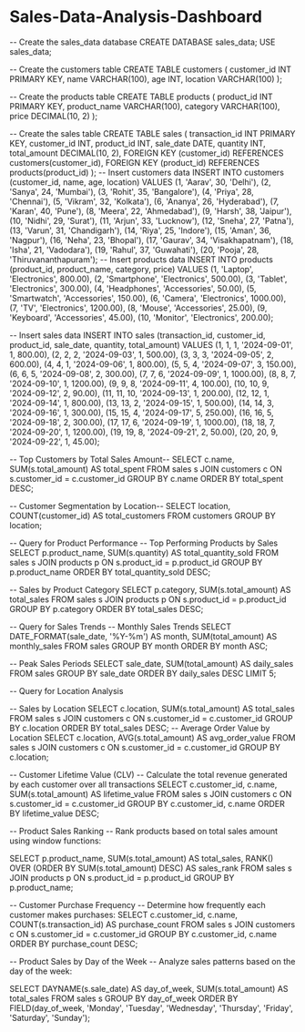 # Sales-Data-Analysis-Dashboard

-- Create the sales_data database
CREATE DATABASE sales_data;
USE sales_data;

-- Create the customers table
CREATE TABLE customers (
    customer_id INT PRIMARY KEY,
    name VARCHAR(100),
    age INT,
    location VARCHAR(100)
);

-- Create the products table
CREATE TABLE products (
    product_id INT PRIMARY KEY,
    product_name VARCHAR(100),
    category VARCHAR(100),
    price DECIMAL(10, 2)
);

-- Create the sales table
CREATE TABLE sales (
    transaction_id INT PRIMARY KEY,
    customer_id INT,
    product_id INT,
    sale_date DATE,
    quantity INT,
    total_amount DECIMAL(10, 2),
    FOREIGN KEY (customer_id) REFERENCES customers(customer_id),
    FOREIGN KEY (product_id) REFERENCES products(product_id)
);
-- Insert customers data
INSERT INTO customers (customer_id, name, age, location)
VALUES 
(1, 'Aarav', 30, 'Delhi'),
(2, 'Sanya', 24, 'Mumbai'),
(3, 'Rohit', 35, 'Bangalore'),
(4, 'Priya', 28, 'Chennai'),
(5, 'Vikram', 32, 'Kolkata'),
(6, 'Ananya', 26, 'Hyderabad'),
(7, 'Karan', 40, 'Pune'),
(8, 'Meera', 22, 'Ahmedabad'),
(9, 'Harsh', 38, 'Jaipur'),
(10, 'Nidhi', 29, 'Surat'),
(11, 'Arjun', 33, 'Lucknow'),
(12, 'Sneha', 27, 'Patna'),
(13, 'Varun', 31, 'Chandigarh'),
(14, 'Riya', 25, 'Indore'),
(15, 'Aman', 36, 'Nagpur'),
(16, 'Neha', 23, 'Bhopal'),
(17, 'Gaurav', 34, 'Visakhapatnam'),
(18, 'Isha', 21, 'Vadodara'),
(19, 'Rahul', 37, 'Guwahati'),
(20, 'Pooja', 28, 'Thiruvananthapuram');
-- Insert products data
INSERT INTO products (product_id, product_name, category, price)
VALUES
(1, 'Laptop', 'Electronics', 800.00),
(2, 'Smartphone', 'Electronics', 500.00),
(3, 'Tablet', 'Electronics', 300.00),
(4, 'Headphones', 'Accessories', 50.00),
(5, 'Smartwatch', 'Accessories', 150.00),
(6, 'Camera', 'Electronics', 1000.00),
(7, 'TV', 'Electronics', 1200.00),
(8, 'Mouse', 'Accessories', 25.00),
(9, 'Keyboard', 'Accessories', 45.00),
(10, 'Monitor', 'Electronics', 200.00);

-- Insert sales data
INSERT INTO sales (transaction_id, customer_id, product_id, sale_date, quantity, total_amount)
VALUES
(1, 1, 1, '2024-09-01', 1, 800.00),
(2, 2, 2, '2024-09-03', 1, 500.00),
(3, 3, 3, '2024-09-05', 2, 600.00),
(4, 4, 1, '2024-09-06', 1, 800.00),
(5, 5, 4, '2024-09-07', 3, 150.00),
(6, 6, 5, '2024-09-08', 2, 300.00),
(7, 7, 6, '2024-09-09', 1, 1000.00),
(8, 8, 7, '2024-09-10', 1, 1200.00),
(9, 9, 8, '2024-09-11', 4, 100.00),
(10, 10, 9, '2024-09-12', 2, 90.00),
(11, 11, 10, '2024-09-13', 1, 200.00),
(12, 12, 1, '2024-09-14', 1, 800.00),
(13, 13, 2, '2024-09-15', 1, 500.00),
(14, 14, 3, '2024-09-16', 1, 300.00),
(15, 15, 4, '2024-09-17', 5, 250.00),
(16, 16, 5, '2024-09-18', 2, 300.00),
(17, 17, 6, '2024-09-19', 1, 1000.00),
(18, 18, 7, '2024-09-20', 1, 1200.00),
(19, 19, 8, '2024-09-21', 2, 50.00),
(20, 20, 9, '2024-09-22', 1, 45.00);

-- Top Customers by Total Sales Amount-- 
SELECT c.name, SUM(s.total_amount) AS total_spent
FROM sales s
JOIN customers c ON s.customer_id = c.customer_id
GROUP BY c.name
ORDER BY total_spent DESC;

-- Customer Segmentation by Location-- 
SELECT location, COUNT(customer_id) AS total_customers
FROM customers
GROUP BY location;

 -- Query for Product Performance
-- Top Performing Products by Sales
SELECT p.product_name, SUM(s.quantity) AS total_quantity_sold
FROM sales s
JOIN products p ON s.product_id = p.product_id
GROUP BY p.product_name
ORDER BY total_quantity_sold DESC;

-- Sales by Product Category
SELECT p.category, SUM(s.total_amount) AS total_sales
FROM sales s
JOIN products p ON s.product_id = p.product_id
GROUP BY p.category
ORDER BY total_sales DESC;


-- Query for Sales Trends
-- Monthly Sales Trends
SELECT DATE_FORMAT(sale_date, '%Y-%m') AS month, SUM(total_amount) AS monthly_sales
FROM sales
GROUP BY month
ORDER BY month ASC;

-- Peak Sales Periods
SELECT sale_date, SUM(total_amount) AS daily_sales
FROM sales
GROUP BY sale_date
ORDER BY daily_sales DESC
LIMIT 5;


-- Query for Location Analysis

-- Sales by Location
SELECT c.location, SUM(s.total_amount) AS total_sales
FROM sales s
JOIN customers c ON s.customer_id = c.customer_id
GROUP BY c.location
ORDER BY total_sales DESC;
-- Average Order Value by Location
SELECT c.location, AVG(s.total_amount) AS avg_order_value
FROM sales s
JOIN customers c ON s.customer_id = c.customer_id
GROUP BY c.location;

-- Customer Lifetime Value (CLV)
-- Calculate the total revenue generated by each customer over all transactions
SELECT c.customer_id, c.name, SUM(s.total_amount) AS lifetime_value
FROM sales s
JOIN customers c ON s.customer_id = c.customer_id
GROUP BY c.customer_id, c.name
ORDER BY lifetime_value DESC;


 -- Product Sales Ranking
--  Rank products based on total sales amount using window functions:

SELECT p.product_name, SUM(s.total_amount) AS total_sales,
       RANK() OVER (ORDER BY SUM(s.total_amount) DESC) AS sales_rank
FROM sales s
JOIN products p ON s.product_id = p.product_id
GROUP BY p.product_name;

-- Customer Purchase Frequency
-- Determine how frequently each customer makes purchases:
SELECT c.customer_id, c.name, COUNT(s.transaction_id) AS purchase_count
FROM sales s
JOIN customers c ON s.customer_id = c.customer_id
GROUP BY c.customer_id, c.name
ORDER BY purchase_count DESC;

 -- Product Sales by Day of the Week
-- Analyze sales patterns based on the day of the week:

SELECT DAYNAME(s.sale_date) AS day_of_week, SUM(s.total_amount) AS total_sales
FROM sales s
GROUP BY day_of_week
ORDER BY FIELD(day_of_week, 'Monday', 'Tuesday', 'Wednesday', 'Thursday', 'Friday', 'Saturday', 'Sunday');




